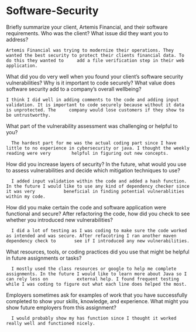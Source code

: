 # Software-Security


Briefly summarize your client, Artemis Financial, and their software requirements. Who was the client? What issue did they want you to address?
   
    Artemis Financial was trying to modernize their operations. They wanted the best security to protect their clients financial data. To do this they wanted to     add a file verification step in their web application.
  
What did you do very well when you found your client’s software security vulnerabilities? Why is it important to code securely? What value does software security add to a company’s overall wellbeing?
   
    I think I did well in adding comments to the code and adding input validation. It is important to code securely because without it data is unprotected. The     company would lose customers if they show to be untrustworthy. 
    
What part of the vulnerability assessment was challenging or helpful to you?
   
      The hardest part for me was the actual coding part since I have little to no experience in cybersecurity or java. I thought the weekly reading were very        helpful in figuring out new concepts.
    
How did you increase layers of security? In the future, what would you use to assess vulnerabilities and decide which mitigation techniques to use?
   
      I added input validation within the code and added a hash function. In the future I would like to use any kind of dependency checker since it was very           beneficial in finding potential vulnerablities within my code.
    
How did you make certain the code and software application were functional and secure? After refactoring the code, how did you check to see whether you introduced new vulnerabilities?
   
      I did a lot of testing as I was coding to make sure the code worked as intended and was secure. After refacotring I ran another maven dependency check to       see if I introduced any new vulnerabilities. 

What resources, tools, or coding practices did you use that might be helpful in future assignments or tasks?
  
      I mostly used the class resources or google to help me complete assignments. In the future I would like to learn more about Java so I can rely less on           external help. I found frequent testing while I was coding to figure out what each line does helped the most.
  
Employers sometimes ask for examples of work that you have successfully completed to show your skills, knowledge, and experience. What might you show future employers from this assignment?
  
      I would probably show my has function since I thought it worked really well and functioned nicely.
